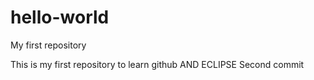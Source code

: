 # hello-world
My first repository

This is my first repository to learn github AND ECLIPSE
Second commit
